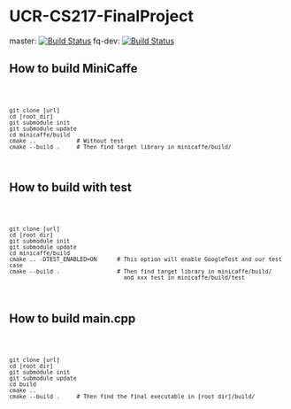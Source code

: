 # UCR-CS217-FinalProject

master: [![Build Status](https://travis-ci.com/DavyVan/UCR-CS217-FinalProject.svg?token=aPmAPRxERpUR8kmR2XzD&branch=master)](https://travis-ci.com/DavyVan/UCR-CS217-FinalProject)
fq-dev: [![Build Status](https://travis-ci.com/DavyVan/UCR-CS217-FinalProject.svg?token=aPmAPRxERpUR8kmR2XzD&branch=fq-dev)](https://travis-ci.com/DavyVan/UCR-CS217-FinalProject)

## How to build MiniCaffe

<code>

    git clone [url]
    cd [root_dir]
    git submodule init
    git submodule update
    cd minicaffe/build  
    cmake ..            # Without test
    cmake --build .     # Then find target library in minicaffe/build/
</code>

## How to build with test

<code>

    git clone [url]
    cd [root_dir]
    git submodule init
    git submodule update
    cd minicaffe/build
    cmake .. -DTEST_ENABLED=ON      # This option will enable GoogleTest and our test case
    cmake --build .                 # Then find target library in minicaffe/build/ 
                                      and xxx_test in minicaffe/build/test
</code>

## How to build main.cpp

<code>

    git clone [url]
    cd [root_dir]
    git submodule init
    git submodule update
    cd build
    cmake ..
    cmake --build .     # Then find the final executable in [root dir]/build/
</code>